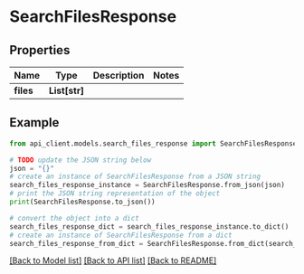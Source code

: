 # SearchFilesResponse


## Properties

Name | Type | Description | Notes
------------ | ------------- | ------------- | -------------
**files** | **List[str]** |  | 

## Example

```python
from api_client.models.search_files_response import SearchFilesResponse

# TODO update the JSON string below
json = "{}"
# create an instance of SearchFilesResponse from a JSON string
search_files_response_instance = SearchFilesResponse.from_json(json)
# print the JSON string representation of the object
print(SearchFilesResponse.to_json())

# convert the object into a dict
search_files_response_dict = search_files_response_instance.to_dict()
# create an instance of SearchFilesResponse from a dict
search_files_response_from_dict = SearchFilesResponse.from_dict(search_files_response_dict)
```
[[Back to Model list]](../README.md#documentation-for-models) [[Back to API list]](../README.md#documentation-for-api-endpoints) [[Back to README]](../README.md)


